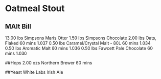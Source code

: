 # Oatmeal Stout

## MAlt Bill
13.00 lbs Simpsons Maris Otter
1.50 lbs Simpsons Chocolate
2.00 lbs Oats, Flaked	60 mins	1.037
0.50 lbs Caramel/Crystal Malt - 80L	60 mins	 1.034
0.50 lbs Aromatic Malt	60 mins	1.036
0.50 lbs Fawcett Pale Chocolate	60 mins	1.030
 
##Hops
2.00 ozs Northern Brewer	60 mins

##Yeast
White Labs Irish Ale